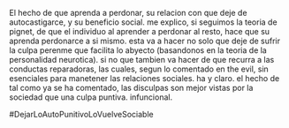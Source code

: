 El hecho de que aprenda a perdonar, su relacion con que deje de autocastigarce, y su beneficio social. me explico, si seguimos la teoria de pignet, de que el individuo al aprender a perdonar al resto, hace que su aprenda perdonarce a si mismo. esta va a hacer no solo que deje de sufrir la culpa perenme que facilita lo abyecto (basandonos en la teoria de la personalidad neurotica).  si no que tambien va hacer de que recurra a las conductas reparadoras, las cuales, segun lo comentado en the evil, sin esenciales para manetener las relaciones sociales. ha y claro. el hecho de tal como ya se ha comentado, las disculpas son mejor vistas por la sociedad que una culpa puntiva. infuncional.

#DejarLoAutoPunitivoLoVuelveSociable


